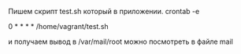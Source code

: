 Пишем скрипт test.sh который в приложении. 
crontab -e

0 * * * * /home/vagrant/test.sh

и получаем вывод в /var/mail/root
можно посмотреть в файле mail


